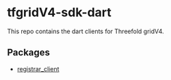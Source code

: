 # tfgridV4-sdk-dart

This repo contains the dart clients for Threefold gridV4.

## Packages

- [registrar_client](./packages/registrar_client/README.md)
